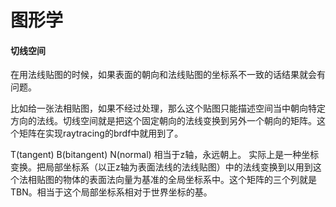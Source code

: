 # 图形学

#### 切线空间
在用法线贴图的时候，如果表面的朝向和法线贴图的坐标系不一致的话结果就会有问题。

比如给一张法相贴图，如果不经过处理，那么这个贴图只能描述空间当中朝向特定方向的法线。切线空间就是把这个固定朝向的法线变换到另外一个朝向的矩阵。这个矩阵在实现raytracing的brdf中就用到了。

T(tangent)  B(bitangent)  N(normal) 相当于z轴，永远朝上。
实际上是一种坐标变换。把局部坐标系（以正z轴为表面法线的法线贴图）中的法线变换到以用到这个法相贴图的物体的表面法向量为基准的全局坐标系中。这个矩阵的三个列就是TBN。相当于这个局部坐标系相对于世界坐标的基。